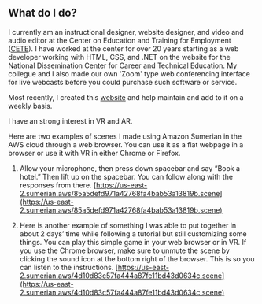 ## What do I do?

I currently am an instructional designer, website designer, and video and audio editor at the Center on Education and Training for Employment ([CETE](https://cete.osu.edu/)).  I have worked at the center for over 20 years starting as a web developer working with HTML, CSS, and .NET on the website for the National Dissemination Center for Career and Technical Education.  My collegue and I also made our own 'Zoom' type web conferencing interface for live webcasts before you could purchase such software or service.

Most recently, I created this [website](https://ohiofamiliesengage.osu.edu/) and help maintain and add to it on a weekly basis.


I have an strong interest in VR and AR.

Here are two examples of scenes I made using Amazon Sumerian in the AWS cloud through a web browser.  You can use it as a flat webpage in a browser or use it with VR in either Chrome or Firefox.

1.	Allow your microphone, then press down spacebar and say “Book a hotel.” Then lift up on the spacebar.  You can follow along with the responses from there.
[https://us-east-2.sumerian.aws/85a5defd971a42768fa4bab53a13819b.scene](https://us-east-2.sumerian.aws/85a5defd971a42768fa4bab53a13819b.scene)

2.	Here is another example of something I was able to put together in about 2 days’ time while following a tutorial but still customizing some things.  You can play this simple game in your web browser or in VR.  If you use the Chrome browser, make sure to unmute the scene by clicking the sound icon at the bottom right of the browser.  This is so you can listen to the instructions.
[https://us-east-2.sumerian.aws/4d10d83c57fa444a87fe11bd43d0634c.scene](https://us-east-2.sumerian.aws/4d10d83c57fa444a87fe11bd43d0634c.scene)

